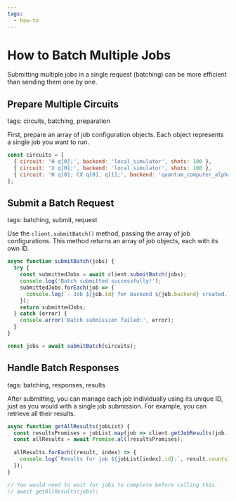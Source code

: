 ```yaml
---
tags:
  - how-to
---
```

# How to Batch Multiple Jobs

Submitting multiple jobs in a single request (batching) can be more efficient than sending them one by one.

## Prepare Multiple Circuits
tags: circuits, batching, preparation

First, prepare an array of job configuration objects. Each object represents a single job you want to run.

```javascript
const circuits = [
  { circuit: 'H q[0];', backend: 'local_simulator', shots: 100 },
  { circuit: 'X q[0];', backend: 'local_simulator', shots: 100 },
  { circuit: 'H q[0]; CX q[0], q[1];', backend: 'quantum_computer_alpha', shots: 1024 },
];
```

## Submit a Batch Request
tags: batching, submit, request

Use the `client.submitBatch()` method, passing the array of job configurations. This method returns an array of job objects, each with its own ID.

```javascript
async function submitBatch(jobs) {
  try {
    const submittedJobs = await client.submitBatch(jobs);
    console.log('Batch submitted successfully!');
    submittedJobs.forEach(job => {
      console.log(`- Job ${job.id} for backend ${job.backend} created.`);
    });
    return submittedJobs;
  } catch (error) {
    console.error('Batch submission failed:', error);
  }
}

const jobs = await submitBatch(circuits);
```

## Handle Batch Responses
tags: batching, responses, results

After submitting, you can manage each job individually using its unique ID, just as you would with a single job submission. For example, you can retrieve all their results.

```javascript
async function getAllResults(jobList) {
  const resultsPromises = jobList.map(job => client.getJobResults(job.id));
  const allResults = await Promise.all(resultsPromises);
  
  allResults.forEach((result, index) => {
    console.log(`Results for job ${jobList[index].id}:`, result.counts);
  });
}

// You would need to wait for jobs to complete before calling this.
// await getAllResults(jobs);
```
